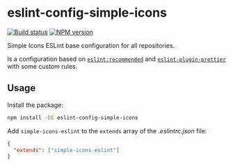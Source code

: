 # eslint-config-simple-icons

[![Build status](https://img.shields.io/github/workflow/status/simple-icons/simple-icons-eslint/Verify/develop?logo=github&label=tests)](https://github.com/simple-icons/simple-icons-eslint/actions?query=workflow%3AVerify+branch%develop) [![NPM version](https://img.shields.io/npm/v/simple-icons-eslint.svg?logo=npm)](https://www.npmjs.com/package/eslint-config-simple-icons)

Simple Icons ESLint base configuration for all repositories.

Is a configuration based on [`eslint:recommended`](https://github.com/eslint/eslint/blob/e5e9e271da58361bda16f7abc8f367ccc6f91510/conf/eslint-recommended.js) and [`eslint-plugin-prettier`](https://github.com/prettier/eslint-plugin-prettier) with some custom rules.

## Usage

Install the package:

```sh
npm install -DE eslint-config-simple-icons
```

Add `simple-icons-eslint` to the `extends` array of the _.eslintrc.json_ file:

```json
{
  "extends": ["simple-icons-eslint"]
}
```
